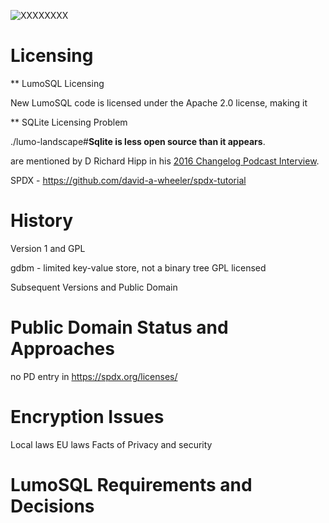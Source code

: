 <!-- SPDX-License-Identifier: CC-BY-SA-4.0 -->
<!-- SPDX-FileCopyrightText: 2020 The LumoSQL Authors -->
<!-- SPDX-ArtifactOfProjectName: LumoSQL -->
<!-- SPDX-FileType: Documentation -->
<!-- SPDX-FileComment: Original by Dan Shearer, 2020 -->

![](./images/lumo-legal-aspects-intro.png "XXXXXXXX")


# Licensing 

** LumoSQL Licensing

New LumoSQL code is licensed under the Apache 2.0 license, making it 

** SQLite Licensing Problem

./lumo-landscape#**Sqlite is less open source than it appears**.

are mentioned by D Richard Hipp in his [2016 Changelog Podcast Interview](https://changelog.com/podcast/201).


SPDX - https://github.com/david-a-wheeler/spdx-tutorial

# History

Version 1 and GPL

gdbm - limited key-value store, not a binary tree
GPL licensed

Subsequent Versions and Public Domain

# Public Domain Status and Approaches

no PD entry in https://spdx.org/licenses/


# Encryption Issues

Local laws
EU laws
Facts of Privacy and security

# LumoSQL Requirements and Decisions



